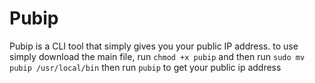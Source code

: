 # Pubip
Pubip is a CLI tool that simply gives you your public IP address.
to use simply download the main file, run `chmod +x pubip` and then run `sudo mv pubip /usr/local/bin` then run `pubip` to get your public ip address
